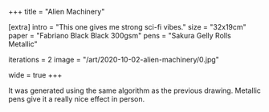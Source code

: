 +++
title = "Alien Machinery"

[extra]
intro = "This one gives me strong sci-fi vibes."
size = "32x19cm"
paper = "Fabriano Black Black 300gsm"
pens = "Sakura Gelly Rolls Metallic"

iterations = 2
image = "/art/2020-10-02-alien-machinery/0.jpg"

wide = true
+++

It was generated using the same algorithm as the previous drawing. Metallic pens give it a really nice effect in person.
